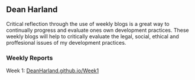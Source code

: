 ## Dean Harland

Critical reflection through the use of weekly blogs is a great way to continually progress and evaluate ones own development practices. These weekly blogs will help to critically evaluate the legal, social, ethical and proffesional issues of my development practices.

### Weekly Reports

Week 1: [DeanHarland.github.io/Week1](https://DeanHarland.github.io/Week1)
